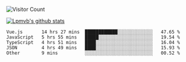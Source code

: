 ![Visitor Count](https://profile-counter.glitch.me/Lpmvb/count.svg)

[![Lpmvb's github stats](https://github-readme-stats.vercel.app/api?username=lpmvb&show_icons=true&title_color=fff&icon_color=79ff97&text_color=9f9f9f&bg_color=151515)](https://github.com/anuraghazra/github-readme-stats)

<!--
Here are some ideas to get you started:

- 🔭 I’m currently working on ...
- 🌱 I’m currently learning ...
- 👯 I’m looking to collaborate on ...
- 🤔 I’m looking for help with ...
- 💬 Ask me about ...
- 📫 How to reach me: ...
- 😄 Pronouns: ...
- ⚡ Fun fact: ...
-->

<!--START_SECTION:waka-->

```text
Vue.js       14 hrs 27 mins  ████████████░░░░░░░░░░░░░   47.65 %
JavaScript   5 hrs 55 mins   █████░░░░░░░░░░░░░░░░░░░░   19.54 %
TypeScript   4 hrs 51 mins   ████░░░░░░░░░░░░░░░░░░░░░   16.04 %
JSON         4 hrs 49 mins   ████░░░░░░░░░░░░░░░░░░░░░   15.93 %
Other        9 mins          ░░░░░░░░░░░░░░░░░░░░░░░░░   00.52 %
```

<!--END_SECTION:waka-->
